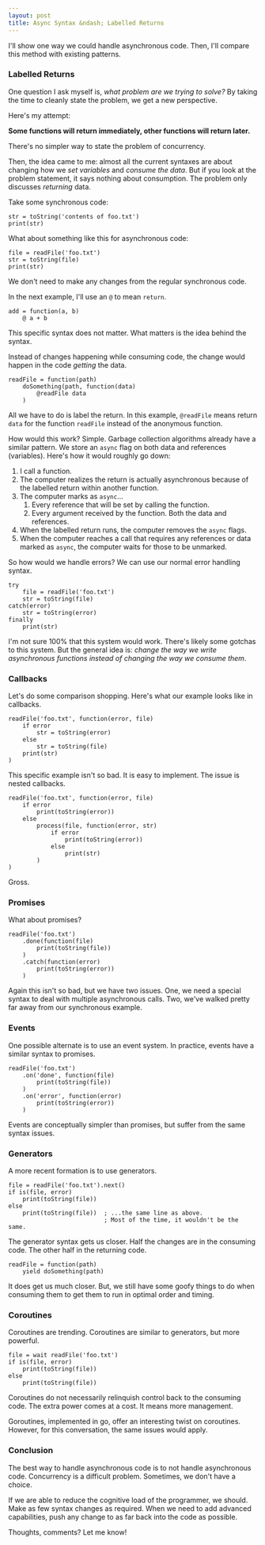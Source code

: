 ```yaml
---
layout: post
title: Async Syntax &ndash; Labelled Returns
---
```


I'll show one way we could handle asynchronous code. Then, I'll compare this method with existing patterns.

### Labelled Returns

One question I ask myself is, _what problem are we trying to solve?_ By taking the time to cleanly state the problem, we get a new perspective.

Here's my attempt:

**Some functions will return immediately, other functions will return later.**

There's no simpler way to state the problem of concurrency.

Then, the idea came to me: almost all the current syntaxes are about changing how we _set variables_ and _consume the data_. But if you look at the problem statement, it says nothing about consumption. The problem only discusses _returning_ data.

Take some synchronous code:

    str = toString('contents of foo.txt')
    print(str)

What about something like this for asynchronous code:

    file = readFile('foo.txt')
    str = toString(file)
    print(str)

We don't need to make any changes from the regular synchronous code.

In the next example, I'll use an `@` to mean `return`.

    add = function(a, b)
        @ a + b

This specific syntax does not matter. What matters is the idea behind the syntax.

Instead of changes happening while consuming code, the change would happen in the code _getting_ the data.

    readFile = function(path)
        doSomething(path, function(data)
            @readFile data
        )

All we have to do is label the return. In this example, `@readFile` means return `data` for the function `readFile` instead of the anonymous function.

How would this work? Simple. Garbage collection algorithms already have a similar pattern. We store an `async` flag on both data and references (variables). Here's how it would roughly go down:

1. I call a function.
2. The computer realizes the return is actually asynchronous because of the labelled return within another function.
3. The computer marks as `async`...
    1. Every reference that will be set by calling the function.
    2. Every argument received by the function. Both the data and references.
4. When the labelled return runs, the computer removes the `async` flags.
5. When the computer reaches a call that requires any references or data marked as `async`, the computer waits for those to be unmarked.

So how would we handle errors? We can use our normal error handling syntax.

    try
        file = readFile('foo.txt')
        str = toString(file)
    catch(error)
        str = toString(error)
    finally
        print(str)

I'm not sure 100% that this system would work. There's likely some gotchas to this system. But the general idea is: _change the way we write asynchronous functions instead of changing the way we consume them_.

### Callbacks

Let's do some comparison shopping. Here's what our example looks like in callbacks.

    readFile('foo.txt', function(error, file)
        if error
            str = toString(error)
        else
            str = toString(file)
        print(str)
    )

This specific example isn't so bad. It is easy to implement. The issue is nested callbacks.

    readFile('foo.txt', function(error, file)
        if error
            print(toString(error))
        else
            process(file, function(error, str)
                if error
                    print(toString(error))
                else
                    print(str)
            )
    )

Gross.

### Promises

What about promises?

    readFile('foo.txt')
        .done(function(file)
            print(toString(file))
        )
        .catch(function(error)
            print(toString(error))
        )

Again this isn't so bad, but we have two issues. One, we need a special syntax to deal with multiple asynchronous calls. Two, we've walked pretty far away from our synchronous example.

### Events

One possible alternate is to use an event system. In practice, events have a similar syntax to promises.

    readFile('foo.txt')
        .on('done', function(file)
            print(toString(file))
        )
        .on('error', function(error)
            print(toString(error))
        )

Events are conceptually simpler than promises, but suffer from the same syntax issues.

### Generators

A more recent formation is to use generators.

    file = readFile('foo.txt').next()
    if is(file, error)
        print(toString(file))
    else
        print(toString(file))  ; ...the same line as above.
                               ; Most of the time, it wouldn't be the same.

The generator syntax gets us closer. Half the changes are in the consuming code. The other half in the returning code.

    readFile = function(path)
        yield doSomething(path)

It does get us much closer. But, we still have some goofy things to do when consuming them to get them to run in optimal order and timing.

### Coroutines

Coroutines are trending. Coroutines are similar to generators, but more powerful.

    file = wait readFile('foo.txt')
    if is(file, error)
        print(toString(file))
    else
        print(toString(file))

Coroutines do not necessarily relinquish control back to the consuming code. The extra power comes at a cost. It means more management.

Goroutines, implemented in go, offer an interesting twist on coroutines. However, for this conversation, the same issues would apply.

### Conclusion

The best way to handle asynchronous code is to not handle asynchronous code. Concurrency is a difficult problem. Sometimes, we don't have a choice.

If we are able to reduce the cognitive load of the programmer, we should. Make as few syntax changes as required. When we need to add advanced capabilities, push any change to as far back into the code as possible.

Thoughts, comments? Let me know!
